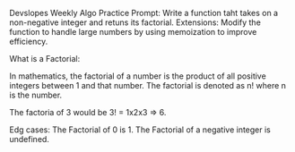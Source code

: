 Devslopes Weekly Algo Practice 
Prompt: Write a function taht takes on a non-negative integer and retuns its factorial. 
Extensions: Modify the function to handle large numbers by using memoization to improve efficiency. 

What is a Factorial: 

In mathematics, the factorial of a number is the product of all positive integers between 1 and that number. 
The factorial is denoted as n! where n is the number.

The factoria of 3 would be 3! = 1x2x3 => 6.

Edg cases: 
The Factorial of 0 is 1. 
The Factorial of a negative integer is undefined. 
